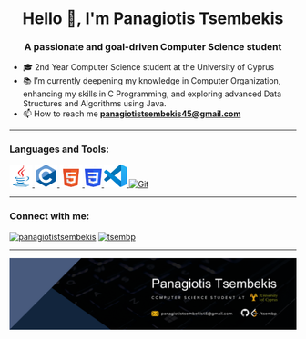 <h1 align="center">Hello 👋, I'm Panagiotis Tsembekis</h1>
<h3 align="center">A passionate and goal-driven Computer Science student</h3>

- 🎓 2nd Year Computer Science student at the University of Cyprus
- 📚 I’m currently deepening my knowledge in Computer Organization, enhancing my skills in C Programming, and exploring advanced Data Structures and Algorithms using Java.
- 📫 How to reach me **panagiotistsembekis45@gmail.com**

---

<h3 align="left">Languages and Tools:</h3>
<p align="left">
    <a href="https://www.java.com" target="_blank" rel="noreferrer"> 
        <img src="https://raw.githubusercontent.com/devicons/devicon/master/icons/java/java-original.svg" alt="Java" width="40" height="40"/> 
    </a>
    <a href="https://www.cprogramming.com/" target="_blank" rel="noreferrer"> 
        <img src="https://raw.githubusercontent.com/devicons/devicon/master/icons/c/c-original.svg" alt="C" width="40" height="40"/> 
    </a> 
    <a href="" target="_blank" rel="noreferrer"> 
        <img src="./assets/htmllogo.png" alt="HTML" width="40" height="40"/> 
    </a> 
    <a href="" target="_blank" rel="noreferrer"> 
        <img src="./assets/csslogo.png" alt="CSS" width="30" height="40"/> 
    </a> 
    <a href="https://code.visualstudio.com/" target="_blank" rel="noreferrer"> 
        <img src="https://raw.githubusercontent.com/devicons/devicon/master/icons/vscode/vscode-original.svg" alt="VS Code" width="40" height="40"/> 
    </a> 
    <a href="https://git-scm.com/" target="_blank" rel="noreferrer"> 
        <img src="https://img.icons8.com/ios-filled/50/ffffff/git.png" alt="Git" width="40" height="40"/> 
    </a>
</p>

---

<h3 align="left">Connect with me:</h3>
<p align="left">
<a href="https://linkedin.com/in/panagiotis-tsembekis" target="blank"><img align="center" src="https://raw.githubusercontent.com/rahuldkjain/github-profile-readme-generator/master/src/images/icons/Social/linked-in-alt.svg" alt="panagiotistsembekis" height="30" width="40" /></a>
<a href="https://www.leetcode.com/tsembp" target="blank"><img align="center" src="https://raw.githubusercontent.com/rahuldkjain/github-profile-readme-generator/master/src/images/icons/Social/leet-code.svg" alt="tsembp" height="30" width="40" /></a>

--- 

<img src="./assets/panagiotis-tsembekis-banner.png" alt="Profile Banner"/> 

